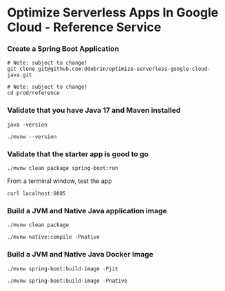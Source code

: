 # Optimize Serverless Apps In Google Cloud - Reference Service

### Create a Spring Boot Application

```
# Note: subject to change!
git clone git@github.com:ddobrin/optimize-serverless-google-cloud-java.git

# Note: subject to change!
cd prod/reference
```

### Validate that you have Java 17 and Maven installed
```shell
java -version

./mvnw --version
```

### Validate that the starter app is good to go
```
./mvnw clean package spring-boot:run
```

From a terminal window, test the app
```
curl localhost:8085
```

### Build a JVM and Native Java application image
```
./mvnw clean package 

./mvnw native:compile -Pnative
```

### Build a JVM and Native Java Docker Image
```
./mvnw spring-boot:build-image -Pjit

./mvnw spring-boot:build-image -Pnative
```